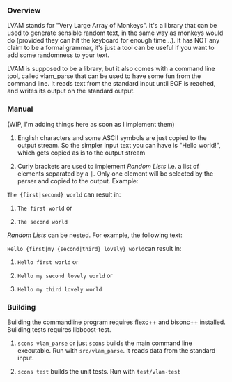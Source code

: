 ### Overview
LVAM stands for "Very Large Array of Monkeys". It's a library that can be used to generate sensible random text, in the same way as monkeys would do (provided they can hit the keyboard for enough time...). It has NOT any claim to be a formal grammar, it's just a tool can be useful if you want to add some randomness to your text.

LVAM is supposed to be a library, but it also comes with a command line tool, called vlam_parse that can be used to have some fun from the command line. It reads text from the standard input until EOF is reached, and writes its output on the standard output.

### Manual
(WIP, I'm adding things here as soon as I implement them)

1. English characters and some ASCII symbols are just copied to the output stream. So the simpler input text you can have is "Hello world!", which gets copied as is to the output stream

2. Curly brackets are used to implement _Random Lists_ i.e. a list of elements separated by a `|`. Only one element will be selected by the parser and copied to the output. Example: 

  `The {first|second} world` can result in:

  1. `The first world` or

  2. `The second world`

 _Random Lists_ can be nested. For example, the following text:

 `Hello {first|my {second|third} lovely} world`can result in:

  1. `Hello first world` or

  2. `Hello my second lovely world` or
  
  3. `Hello my third lovely world`

### Building
Building the commandline program requires flexc++ and bisonc++ installed. Building tests requires libboost-test.

1. `scons vlam_parse` or just `scons` builds the main command line executable. Run with `src/vlam_parse`. It reads data from the standard input.

2. `scons test` builds the unit tests. Run with `test/vlam-test`

